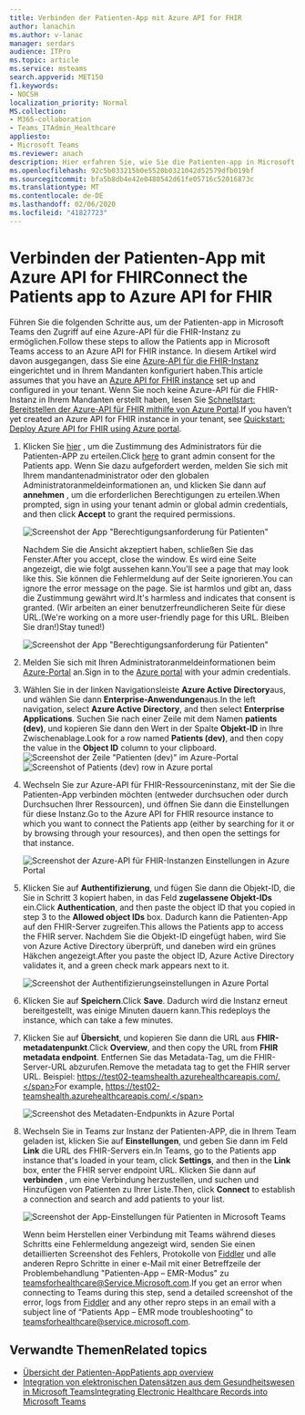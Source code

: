```yaml
---
title: Verbinden der Patienten-App mit Azure API for FHIR
author: lanachin
ms.author: v-lanac
manager: serdars
audience: ITPro
ms.topic: article
ms.service: msteams
search.appverid: MET150
f1.keywords:
- NOCSH
localization_priority: Normal
MS.collection:
- M365-collaboration
- Teams_ITAdmin_Healthcare
appliesto:
- Microsoft Teams
ms.reviewer: anach
description: Hier erfahren Sie, wie Sie die Patienten-app in Microsoft Teams mit Azure-API für FHIR (fast Healthcare-Interoperabilitäts Ressourcen) verbinden.
ms.openlocfilehash: 92c5b033215b0e5520b0321042d52579dfb019bf
ms.sourcegitcommit: bfa5b8db4e42e0480542d61fe05716c52016873c
ms.translationtype: MT
ms.contentlocale: de-DE
ms.lasthandoff: 02/06/2020
ms.locfileid: "41827723"
---
```

# <a name="connect-the-patients-app-to-azure-api-for-fhir"></a><span data-ttu-id="c02b4-103">Verbinden der Patienten-App mit Azure API for FHIR</span><span class="sxs-lookup"><span data-stu-id="c02b4-103">Connect the Patients app to Azure API for FHIR</span></span>

<span data-ttu-id="c02b4-104">Führen Sie die folgenden Schritte aus, um der Patienten-app in Microsoft Teams den Zugriff auf eine Azure-API für die FHIR-Instanz zu ermöglichen.</span><span class="sxs-lookup"><span data-stu-id="c02b4-104">Follow these steps to allow the Patients app in Microsoft Teams access to an Azure API for FHIR instance.</span></span> <span data-ttu-id="c02b4-105">In diesem Artikel wird davon ausgegangen, dass Sie eine [Azure-API für die FHIR-Instanz](https://azure.microsoft.com/services/azure-api-for-fhir/) eingerichtet und in Ihrem Mandanten konfiguriert haben.</span><span class="sxs-lookup"><span data-stu-id="c02b4-105">This article assumes that you have an [Azure API for FHIR instance](https://azure.microsoft.com/services/azure-api-for-fhir/) set up and configured in your tenant.</span></span>  <span data-ttu-id="c02b4-106">Wenn Sie noch keine Azure-API für die FHIR-Instanz in Ihrem Mandanten erstellt haben, lesen Sie [Schnellstart: Bereitstellen der Azure-API für FHIR mithilfe von Azure Portal](https://docs.microsoft.com/azure/healthcare-apis/fhir-paas-portal-quickstart).</span><span class="sxs-lookup"><span data-stu-id="c02b4-106">If you haven’t yet created an Azure API for FHIR instance in your tenant, see [Quickstart: Deploy Azure API for FHIR using Azure portal](https://docs.microsoft.com/azure/healthcare-apis/fhir-paas-portal-quickstart).</span></span>


1. <span data-ttu-id="c02b4-107">Klicken Sie [hier](https://login.microsoftonline.com/common/adminConsent?client_id=4aee3506-b263-43e0-ba31-1468fa7b2806) , um die Zustimmung des Administrators für die Patienten-APP zu erteilen.</span><span class="sxs-lookup"><span data-stu-id="c02b4-107">Click [here](https://login.microsoftonline.com/common/adminConsent?client_id=4aee3506-b263-43e0-ba31-1468fa7b2806) to grant admin consent for the Patients app.</span></span> <span data-ttu-id="c02b4-108">Wenn Sie dazu aufgefordert werden, melden Sie sich mit Ihrem mandantenadministrator oder den globalen Administratoranmeldeinformationen an, und klicken Sie dann auf **annehmen** , um die erforderlichen Berechtigungen zu erteilen.</span><span class="sxs-lookup"><span data-stu-id="c02b4-108">When prompted, sign in using your tenant admin or global admin credentials, and then click **Accept** to grant the required permissions.</span></span>

    ![Screenshot der App "Berechtigungsanforderung für Patienten"](../../media/patients-app-permissions-request.png)

    <span data-ttu-id="c02b4-110">Nachdem Sie die Ansicht akzeptiert haben, schließen Sie das Fenster.</span><span class="sxs-lookup"><span data-stu-id="c02b4-110">After you accept, close the window.</span></span> <span data-ttu-id="c02b4-111">Es wird eine Seite angezeigt, die wie folgt aussehen kann.</span><span class="sxs-lookup"><span data-stu-id="c02b4-111">You'll see a page that may look like this.</span></span> <span data-ttu-id="c02b4-112">Sie können die Fehlermeldung auf der Seite ignorieren.</span><span class="sxs-lookup"><span data-stu-id="c02b4-112">You can ignore the error message on the page.</span></span> <span data-ttu-id="c02b4-113">Sie ist harmlos und gibt an, dass die Zustimmung gewährt wird.</span><span class="sxs-lookup"><span data-stu-id="c02b4-113">It's harmless and indicates that consent is granted.</span></span> <span data-ttu-id="c02b4-114">(Wir arbeiten an einer benutzerfreundlicheren Seite für diese URL.</span><span class="sxs-lookup"><span data-stu-id="c02b4-114">(We're working on a more user-friendly page for this URL.</span></span> <span data-ttu-id="c02b4-115">Bleiben Sie dran!)</span><span class="sxs-lookup"><span data-stu-id="c02b4-115">Stay tuned!)</span></span>

    ![Screenshot der App "Berechtigungsanforderung für Patienten"](../../media/patients-app-permissions-request-granted.png)
2. <span data-ttu-id="c02b4-117">Melden Sie sich mit Ihren Administratoranmeldeinformationen beim [Azure-Portal](https://portal.azure.com) an.</span><span class="sxs-lookup"><span data-stu-id="c02b4-117">Sign in to the [Azure portal](https://portal.azure.com) with your admin credentials.</span></span>
3. <span data-ttu-id="c02b4-118">Wählen Sie in der linken Navigationsleiste **Azure Active Directory**aus, und wählen Sie dann **Enterprise-Anwendungen**aus.</span><span class="sxs-lookup"><span data-stu-id="c02b4-118">In the left navigation, select **Azure Active Directory**, and then select **Enterprise Applications**.</span></span>
    <span data-ttu-id="c02b4-119">Suchen Sie nach einer Zeile mit dem Namen **patients (dev)**, und kopieren Sie dann den Wert in der Spalte **Objekt-ID** in Ihre Zwischenablage.</span><span class="sxs-lookup"><span data-stu-id="c02b4-119">Look for a row named **Patients (dev)**, and then copy the value in the **Object ID** column to your clipboard.</span></span>
    <span data-ttu-id="c02b4-120">![Screenshot der Zeile "Patienten (dev)" im Azure-Portal](../../media/patients-app-azure-portal-object-id.png)</span><span class="sxs-lookup"><span data-stu-id="c02b4-120">![Screenshot of Patients (dev) row in Azure portal](../../media/patients-app-azure-portal-object-id.png)</span></span>
4. <span data-ttu-id="c02b4-121">Wechseln Sie zur Azure-API für FHIR-Ressourceninstanz, mit der Sie die Patienten-App verbinden möchten (entweder durchsuchen oder durch Durchsuchen Ihrer Ressourcen), und öffnen Sie dann die Einstellungen für diese Instanz.</span><span class="sxs-lookup"><span data-stu-id="c02b4-121">Go to the Azure API for FHIR resource instance to which you want to connect the Patients app (either by searching for it or by browsing through your resources), and then open the settings for that instance.</span></span>

    ![Screenshot der Azure-API für FHIR-Instanzen Einstellungen in Azure Portal](../../media/patients-app-azure-portal-instance-settings.png)

5. <span data-ttu-id="c02b4-123">Klicken Sie auf **Authentifizierung**, und fügen Sie dann die Objekt-ID, die Sie in Schritt 3 kopiert haben, in das Feld **zugelassene Objekt-IDs** ein.</span><span class="sxs-lookup"><span data-stu-id="c02b4-123">Click **Authentication**, and then paste the object ID that you copied in step 3 to the **Allowed object IDs** box.</span></span> <span data-ttu-id="c02b4-124">Dadurch kann die Patienten-App auf den FHIR-Server zugreifen.</span><span class="sxs-lookup"><span data-stu-id="c02b4-124">This allows the Patients app to access the FHIR server.</span></span> <span data-ttu-id="c02b4-125">Nachdem Sie die Objekt-ID eingefügt haben, wird Sie von Azure Active Directory überprüft, und daneben wird ein grünes Häkchen angezeigt.</span><span class="sxs-lookup"><span data-stu-id="c02b4-125">After you paste the object ID, Azure Active Directory validates it, and a green check mark appears next to it.</span></span>

    ![Screenshot der Authentifizierungseinstellungen in Azure Portal](../../media/patients-app-azure-portal-authentication.png)

6. <span data-ttu-id="c02b4-127">Klicken Sie auf **Speichern**.</span><span class="sxs-lookup"><span data-stu-id="c02b4-127">Click **Save**.</span></span> <span data-ttu-id="c02b4-128">Dadurch wird die Instanz erneut bereitgestellt, was einige Minuten dauern kann.</span><span class="sxs-lookup"><span data-stu-id="c02b4-128">This redeploys the instance, which can take a few minutes.</span></span>
7. <span data-ttu-id="c02b4-129">Klicken Sie auf **Übersicht**, und kopieren Sie dann die URL aus **FHIR-metadatenpunkt**.</span><span class="sxs-lookup"><span data-stu-id="c02b4-129">Click **Overview**, and then copy the URL from **FHIR metadata endpoint**.</span></span> <span data-ttu-id="c02b4-130">Entfernen Sie das Metadata-Tag, um die FHIR-Server-URL abzurufen.</span><span class="sxs-lookup"><span data-stu-id="c02b4-130">Remove the metadata tag to get the FHIR server URL.</span></span> <span data-ttu-id="c02b4-131">Beispiel: https://test02-teamshealth.azurehealthcareapis.com/.</span><span class="sxs-lookup"><span data-stu-id="c02b4-131">For example, https://test02-teamshealth.azurehealthcareapis.com/.</span></span> 

    ![Screenshot des Metadaten-Endpunkts in Azure Portal](../../media/patients-app-azure-portal-metadata-endpoint.png)

8. <span data-ttu-id="c02b4-133">Wechseln Sie in Teams zur Instanz der Patienten-APP, die in Ihrem Team geladen ist, klicken Sie auf **Einstellungen**, und geben Sie dann im Feld **Link** die URL des FHIR-Servers ein.</span><span class="sxs-lookup"><span data-stu-id="c02b4-133">In Teams, go to the Patients app instance that's loaded in your team, click **Settings**, and then in the **Link** box, enter the FHIR server endpoint URL.</span></span> <span data-ttu-id="c02b4-134">Klicken Sie dann auf **verbinden** , um eine Verbindung herzustellen, und suchen und Hinzufügen von Patienten zu Ihrer Liste.</span><span class="sxs-lookup"><span data-stu-id="c02b4-134">Then, click **Connect** to establish a connection and search and add patients to your list.</span></span>  

    ![Screenshot der App-Einstellungen für Patienten in Microsoft Teams](../../media/patients-app-teams.png)
    
    <span data-ttu-id="c02b4-136">Wenn beim Herstellen einer Verbindung mit Teams während dieses Schritts eine Fehlermeldung angezeigt wird, senden Sie einen detaillierten Screenshot des Fehlers, Protokolle von [Fiddler](https://www.telerik.com/download/fiddler) und alle anderen Repro Schritte in einer e-Mail mit einer Betreffzeile der Problembehandlung "Patienten-App – EMR-Modus" zu [teamsforhealthcare@Service.Microsoft.com](mailto:teamsforhealthcare@service.microsoft.com).</span><span class="sxs-lookup"><span data-stu-id="c02b4-136">If you get an error when connecting to Teams during this step, send a detailed screenshot of the error, logs from [Fiddler](https://www.telerik.com/download/fiddler) and any other repro steps in an email with a subject line of “Patients App – EMR mode troubleshooting” to [teamsforhealthcare@service.microsoft.com](mailto:teamsforhealthcare@service.microsoft.com).</span></span>

## <a name="related-topics"></a><span data-ttu-id="c02b4-137">Verwandte Themen</span><span class="sxs-lookup"><span data-stu-id="c02b4-137">Related topics</span></span>

- [<span data-ttu-id="c02b4-138">Übersicht der Patienten-App</span><span class="sxs-lookup"><span data-stu-id="c02b4-138">Patients app overview</span></span>](patients-app-overview.md)
- [<span data-ttu-id="c02b4-139">Integration von elektronischen Datensätzen aus dem Gesundheitswesen in Microsoft Teams</span><span class="sxs-lookup"><span data-stu-id="c02b4-139">Integrating Electronic Healthcare Records into Microsoft Teams</span></span>](patients-app.md)
